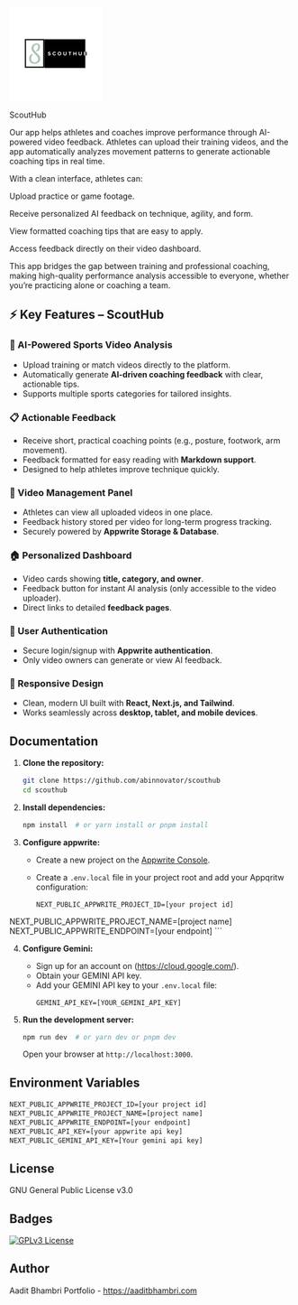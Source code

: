 
![Logo](https://github.com/abinnovator/ScoutHub/blob/main/public/logo_size.jpg)

ScoutHub

Our app helps athletes and coaches improve performance through AI-powered video feedback. Athletes can upload their training videos, and the app automatically analyzes movement patterns to generate actionable coaching tips in real time.

With a clean interface, athletes can:

Upload practice or game footage.

Receive personalized AI feedback on technique, agility, and form.

View formatted coaching tips that are easy to apply.

Access feedback directly on their video dashboard.

This app bridges the gap between training and professional coaching, making high-quality performance analysis accessible to everyone, whether you’re practicing alone or coaching a team.

## ⚡ Key Features – ScoutHub

### 🏅 AI-Powered Sports Video Analysis
- Upload training or match videos directly to the platform.  
- Automatically generate **AI-driven coaching feedback** with clear, actionable tips.  
- Supports multiple sports categories for tailored insights.  

### 📋 Actionable Feedback
- Receive short, practical coaching points (e.g., posture, footwork, arm movement).  
- Feedback formatted for easy reading with **Markdown support**.  
- Designed to help athletes improve technique quickly.  

### 🎥 Video Management Panel
- Athletes can view all uploaded videos in one place.  
- Feedback history stored per video for long-term progress tracking.  
- Securely powered by **Appwrite Storage & Database**.  

### 🏠 Personalized Dashboard
- Video cards showing **title, category, and owner**.  
- Feedback button for instant AI analysis (only accessible to the video uploader).  
- Direct links to detailed **feedback pages**.  

### 🔐 User Authentication
- Secure login/signup with **Appwrite authentication**.  
- Only video owners can generate or view AI feedback.  

### 📱 Responsive Design
- Clean, modern UI built with **React, Next.js, and Tailwind**.  
- Works seamlessly across **desktop, tablet, and mobile devices**.  

## Documentation


1.  **Clone the repository:**

    ```bash
    git clone https://github.com/abinnovator/scouthub
    cd scouthub
    ```

2.  **Install dependencies:**

    ```bash
    npm install  # or yarn install or pnpm install
    ```

3.  **Configure appwrite:**

    - Create a new project on the [Appwrite Console](https://appwrite.io).
    
    - Create a `.env.local` file in your project root and add your Appqritw configuration:
      ```
      NEXT_PUBLIC_APPWRITE_PROJECT_ID=[your project id]
NEXT_PUBLIC_APPWRITE_PROJECT_NAME=[project name]
NEXT_PUBLIC_APPWRITE_ENDPOINT=[your endpoint]
      ```

4.  **Configure Gemini:**

    - Sign up for an account on (https://cloud.google.com/).
    - Obtain your GEMINI API key.
    - Add your GEMINI API key to your `.env.local` file:
      ```
      GEMINI_API_KEY=[YOUR_GEMINI_API_KEY]
      ```

5.  **Run the development server:**

    ```bash
    npm run dev  # or yarn dev or pnpm dev
    ```

    Open your browser at `http://localhost:3000`.

## Environment Variables
    NEXT_PUBLIC_APPWRITE_PROJECT_ID=[your project id]
    NEXT_PUBLIC_APPWRITE_PROJECT_NAME=[project name]
    NEXT_PUBLIC_APPWRITE_ENDPOINT=[your endpoint]
    NEXT_PUBLIC_API_KEY=[your appwrite api key]
    NEXT_PUBLIC_GEMINI_API_KEY=[Your gemini api key]

## License
GNU General Public License v3.0


## Badges

[![GPLv3 License](https://img.shields.io/badge/License-GPL%20v3-yellow.svg)](https://opensource.org/licenses/)




## Author

Aadit Bhambri
Portfolio - https://aaditbhambri.com
